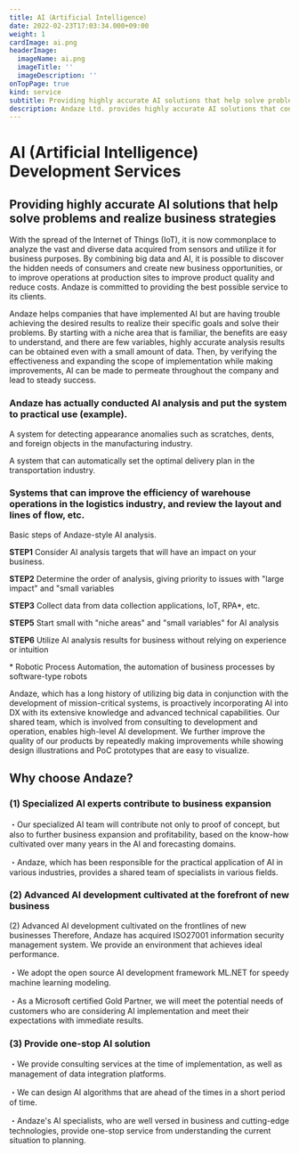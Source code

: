 ```yaml
---
title: AI（Artificial Intelligence）
date: 2022-02-23T17:03:34.000+09:00
weight: 1
cardImage: ai.png
headerImage:
  imageName: ai.png
  imageTitle: ''
  imageDescription: ''
onTopPage: true
kind: service
subtitle: Providing highly accurate AI solutions that help solve problems and realize business strategies
description: Andaze Ltd. provides highly accurate AI solutions that contribute to solving problems and realizing business strategies. From understanding the current situation to planning, Andaze's AI specialists, who are well versed in business and cutting-edge technologies, provide a one-stop service.
---
```

# AI (Artificial Intelligence) Development Services



## Providing highly accurate AI solutions that help solve problems and realize business strategies

With the spread of the Internet of Things (IoT), it is now commonplace to analyze the vast and diverse data acquired from sensors and utilize it for business purposes. By combining big data and AI, it is possible to discover the hidden needs of consumers and create new business opportunities, or to improve operations at production sites to improve product quality and reduce costs. Andaze is committed to providing the best possible service to its clients.

Andaze helps companies that have implemented AI but are having trouble achieving the desired results to realize their specific goals and solve their problems. By starting with a niche area that is familiar, the benefits are easy to understand, and there are few variables, highly accurate analysis results can be obtained even with a small amount of data. Then, by verifying the effectiveness and expanding the scope of implementation while making improvements, AI can be made to permeate throughout the company and lead to steady success.

### Andaze has actually conducted AI analysis and put the system to practical use (example).

A system for detecting appearance anomalies such as scratches, dents, and foreign objects in the manufacturing industry.

A system that can automatically set the optimal delivery plan in the transportation industry.

### Systems that can improve the efficiency of warehouse operations in the logistics industry, and review the layout and lines of flow, etc.

Basic steps of Andaze-style AI analysis.

**STEP1** Consider AI analysis targets that will have an impact on your business.

**STEP2** Determine the order of analysis, giving priority to issues with "large impact" and "small variables

**STEP3** Collect data from data collection applications, IoT, RPA*, etc.

**STEP5** Start small with "niche areas" and "small variables" for AI analysis

**STEP6** Utilize AI analysis results for business without relying on experience or intuition

\* Robotic Process Automation, the automation of business processes by software-type robots

Andaze, which has a long history of utilizing big data in conjunction with the development of mission-critical systems, is proactively incorporating AI into DX with its extensive knowledge and advanced technical capabilities. Our shared team, which is involved from consulting to development and operation, enables high-level AI development. We further improve the quality of our products by repeatedly making improvements while showing design illustrations and PoC prototypes that are easy to visualize.



## Why choose Andaze?



### (1) Specialized AI experts contribute to business expansion

・Our specialized AI team will contribute not only to proof of concept, but also to further business expansion and profitability, based on the know-how cultivated over many years in the AI and forecasting domains.

・Andaze, which has been responsible for the practical application of AI in various industries, provides a shared team of specialists in various fields.



### (2) Advanced AI development cultivated at the forefront of new business

(2) Advanced AI development cultivated on the frontlines of new businesses Therefore, Andaze has acquired ISO27001 information security management system. We provide an environment that achieves ideal performance.

・We adopt the open source AI development framework ML.NET for speedy machine learning modeling.

・As a Microsoft certified Gold Partner, we will meet the potential needs of customers who are considering AI implementation and meet their expectations with immediate results.



### (3) Provide one-stop AI solution

・We provide consulting services at the time of implementation, as well as management of data integration platforms.

・We can design AI algorithms that are ahead of the times in a short period of time.

・Andaze's AI specialists, who are well versed in business and cutting-edge technologies, provide one-stop service from understanding the current situation to planning.
